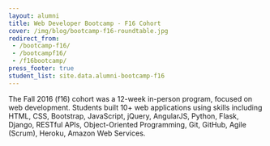 ```yaml
---
layout: alumni
title: Web Developer Bootcamp - F16 Cohort
cover: /img/blog/bootcamp-f16-roundtable.jpg
redirect_from:
 - /bootcamp-f16/
 - /bootcampf16/
 - /f16bootcamp/
press_footer: true
student_list: site.data.alumni-bootcamp-f16
---
```

The Fall 2016 (f16) cohort was a 12-week in-person program, focused on web development. Students built 10+ web applications using skills including HTML, CSS, Bootstrap, JavaScript, jQuery, AngularJS, Python, Flask, Django, RESTful APIs, Object-Oriented Programming, Git, GitHub, Agile (Scrum), Heroku, Amazon Web Services.
